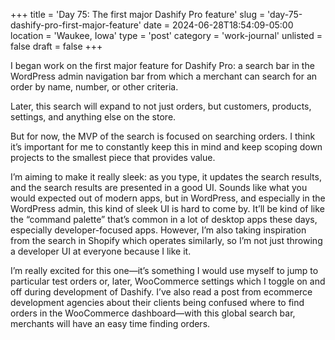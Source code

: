+++
title = 'Day 75: The first major Dashify Pro feature'
slug = 'day-75-dashify-pro-first-major-feature'
date = 2024-06-28T18:54:09-05:00
location = 'Waukee, Iowa'
type = 'post'
category = 'work-journal'
unlisted = false
draft = false
+++

I began work on the first major feature for Dashify Pro: a search bar in the WordPress admin navigation bar from which a merchant can search for an order by name, number, or other criteria.

Later, this search will expand to not just orders, but customers, products, settings, and anything else on the store.

But for now, the MVP of the search is focused on searching orders. I think it’s important for me to constantly keep this in mind and keep scoping down projects to the smallest piece that provides value.

I’m aiming to make it really sleek: as you type, it updates the search results, and the search results are presented in a good UI. Sounds like what you would expected out of modern apps, but in WordPress, and especially in the WordPress admin, this kind of sleek UI is hard to come by. It’ll be kind of like the “command palette” that’s common in a lot of desktop apps these days, especially developer-focused apps. However, I’m also taking inspiration from the search in Shopify which operates similarly, so I’m not just throwing a developer UI at everyone because I like it.

I’m really excited for this one—it’s something I would use myself to jump to particular test orders or, later, WooCommerce settings which I toggle on and off during development of Dashify. I’ve also read a post from ecommerce development agencies about their clients being confused where to find orders in the WooCommerce dashboard—with this global search bar, merchants will have an easy time finding orders.
